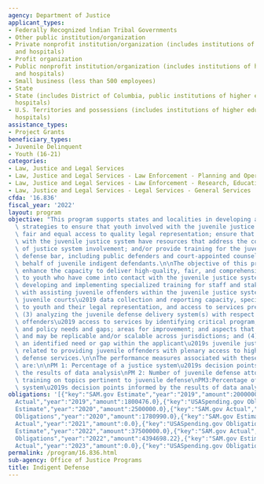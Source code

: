 ```yaml
---
agency: Department of Justice
applicant_types:
- Federally Recognized lndian Tribal Governments
- Other public institution/organization
- Private nonprofit institution/organization (includes institutions of higher education
  and hospitals)
- Profit organization
- Public nonprofit institution/organization (includes institutions of higher education
  and hospitals)
- Small business (less than 500 employees)
- State
- State (includes District of Columbia, public institutions of higher education and
  hospitals)
- U.S. Territories and possessions (includes institutions of higher education and
  hospitals)
assistance_types:
- Project Grants
beneficiary_types:
- Juvenile Delinquent
- Youth (16-21)
categories:
- Law, Justice and Legal Services
- Law, Justice and Legal Services - Law Enforcement - Planning and Operations
- Law, Justice and Legal Services - Law Enforcement - Research, Education, Training
- Law, Justice and Legal Services - Legal Services - General Services
cfda: '16.836'
fiscal_year: '2022'
layout: program
objective: "This program supports states and localities in developing and implementing\
  \ strategies to ensure that youth involved with the juvenile justice system have\
  \ fair and equal access to quality legal representation; ensure that offenders involved\
  \ with the juvenile justice system have resources that address the collateral consequences\
  \ of justice system involvement; and/or provide training for the juvenile indigent\
  \ defense bar, including public defenders and court-appointed counsel working on\
  \ behalf of juvenile indigent defendants.\n\nThe objective of this program is to\
  \ enhance the capacity to deliver high-quality, fair, and comprehensive legal services\
  \ to youth who have come into contact with the juvenile justice system- by .  (1)\
  \ developing and implementing specialized training for staff and stakeholders involved\
  \ with assisting juvenile offenders within the juvenile justice system; (2) improving\
  \ juvenile courts\u2019 data collection and reporting capacity, specifically relating\
  \ to youth and their legal representation, and access to services pre- and post-adjudication;\
  \ (3) analyzing the juvenile defense delivery system(s) with respect to juvenile\
  \ offenders\u2019 access to services by identifying critical program, practice,\
  \ and policy needs and gaps; areas for improvement; and aspects that are working\
  \ and may be replicable and/or scalable across jurisdictions; and (4) addressing\
  \ an identified need or gap within the applicant\u2019s juvenile justice system\
  \ related to providing juvenile offenders with plenary access to high-quality juvenile\
  \ defense services.\n\nThe performance measures associated with these objectives\
  \ are:\n\nPM 1: Percentage of a justice system\u2019s decision points informed by\
  \ the results of data analysis\nPM 2: Number of juvenile defense attorneys who completed\
  \ training on topics pertinent to juvenile defense\nPM3:Percentage of a justice\
  \ system\u2019s decision points informed by the results of data analysis"
obligations: '[{"key":"SAM.gov Estimate","year":"2019","amount":2000000.0},{"key":"SAM.gov
  Actual","year":"2019","amount":1800476.0},{"key":"USASpending.gov Obligations","year":"2019","amount":1769482.0},{"key":"SAM.gov
  Estimate","year":"2020","amount":2500000.0},{"key":"SAM.gov Actual","year":"2020","amount":1818149.0},{"key":"USASpending.gov
  Obligations","year":"2020","amount":1780990.0},{"key":"SAM.gov Estimate","year":"2021","amount":2500000.0},{"key":"SAM.gov
  Actual","year":"2021","amount":0.0},{"key":"USASpending.gov Obligations","year":"2021","amount":-228740.5},{"key":"SAM.gov
  Estimate","year":"2022","amount":37500000.0},{"key":"SAM.gov Actual","year":"2022","amount":4444231.0},{"key":"USASpending.gov
  Obligations","year":"2022","amount":4394698.22},{"key":"SAM.gov Estimate","year":"2023","amount":2500000.0},{"key":"SAM.gov
  Actual","year":"2023","amount":0.0},{"key":"USASpending.gov Obligations","year":"2023","amount":-4769.69}]'
permalink: /program/16.836.html
sub-agency: Office of Justice Programs
title: Indigent Defense
---
```

